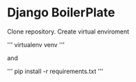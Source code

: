 # Django BoilerPlate

Clone repository. Create virtual enviroment

'''
virtualenv venv
'''

and 

'''
pip install -r requirements.txt
'''
